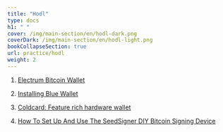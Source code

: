 ```yaml
---
title: "Hodl"
type: docs
h1: " "
cover: /img/main-section/en/hodl-dark.png
coverDark: /img/main-section/en/hodl-light.png
bookCollapseSection: true
url: practice/hodl
weight: 2
---
```


1. [Electrum Bitcoin Wallet](/en/electrum)

2. [Installing Blue Wallet](/en/blue)

3. [Coldcard: Feature rich hardware wallet](/en/coldcard)

4. [How To Set Up And Use The SeedSigner DIY Bitcoin Signing Device](/en/seedsigner)
